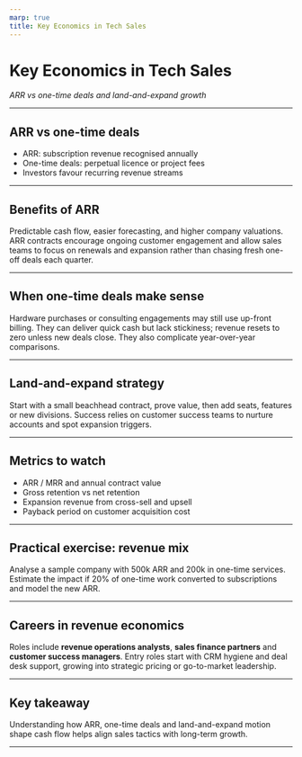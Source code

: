 ```yaml
---
marp: true
title: Key Economics in Tech Sales
---
```


# Key Economics in Tech Sales
*ARR vs one-time deals and land-and-expand growth*

---

## ARR vs one-time deals
- ARR: subscription revenue recognised annually
- One-time deals: perpetual licence or project fees
- Investors favour recurring revenue streams

---

## Benefits of ARR
Predictable cash flow, easier forecasting, and higher company valuations. ARR contracts encourage ongoing customer engagement and allow sales teams to focus on renewals and expansion rather than chasing fresh one-off deals each quarter.

---

## When one-time deals make sense
Hardware purchases or consulting engagements may still use up-front billing. They can deliver quick cash but lack stickiness; revenue resets to zero unless new deals close. They also complicate year-over-year comparisons.

---

## Land-and-expand strategy
Start with a small beachhead contract, prove value, then add seats, features or new divisions. Success relies on customer success teams to nurture accounts and spot expansion triggers.

---

## Metrics to watch
- ARR / MRR and annual contract value
- Gross retention vs net retention
- Expansion revenue from cross-sell and upsell
- Payback period on customer acquisition cost

---

## Practical exercise: revenue mix
Analyse a sample company with 500k ARR and 200k in one-time services. Estimate the impact if 20% of one-time work converted to subscriptions and model the new ARR.

---

## Careers in revenue economics
Roles include **revenue operations analysts**, **sales finance partners** and **customer success managers**. Entry roles start with CRM hygiene and deal desk support, growing into strategic pricing or go-to-market leadership.

---

## Key takeaway
Understanding how ARR, one-time deals and land-and-expand motion shape cash flow helps align sales tactics with long-term growth.

---
